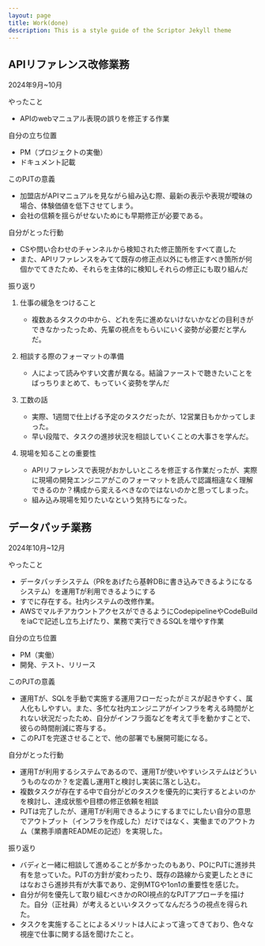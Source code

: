 ```yaml
---
layout: page
title: Work(done)
description: This is a style guide of the Scriptor Jekyll theme
---
```


## APIリファレンス改修業務

<p>2024年9月~10月</p>

<!-- プロジェクトがわからない外部の人に説明する感じで記述する -->

やったこと
- APIのwebマニュアル表現の誤りを修正する作業

自分の立ち位置
- PM（プロジェクトの実働）
- ドキュメント記載

このPJTの意義
- 加盟店がAPIマニュアルを見ながら組み込む際、最新の表示や表現が曖昧の場合、体験価値を低下させてしまう。
- 会社の信頼を揺らがせないためにも早期修正が必要である。

自分がとった行動
- CSや問い合わせのチャンネルから検知された修正箇所をすべて直した
- また、APIリファレンスをみてて既存の修正点以外にも修正すべき箇所が何個かでてきたため、それらを主体的に検知しそれらの修正にも取り組んだ

振り返り

1. 仕事の緩急をつけること
    - 複数あるタスクの中から、どれを先に進めないけないかなどの目利きができなかったっため、先輩の視点をもらいにいく姿勢が必要だと学んだ。

2. 相談する際のフォーマットの準備
    - 人によって読みやすい文書が異なる。結論ファーストで聴きたいことをばっちりまとめて、もっていく姿勢を学んだ
3. 工数の話
    - 実際、1週間で仕上げる予定のタスクだったが、12営業日もかかってしまった。
    - 早い段階で、タスクの進捗状況を相談していくことの大事さを学んだ。
4. 現場を知ることの重要性
    - APIリファレンスで表現がおかしいところを修正する作業だったが、実際に現場の開発エンジニアがこのフォーマットを読んで認識相違なく理解できるのか？構成から変えるべきなのではないのかと思ってしまった。
    - 組み込み現場を知りたいなという気持ちになった。

## データパッチ業務

<p>2024年10月~12月</p>

やったこと
- データパッチシステム（PRをあげたら基幹DBに書き込みできるようになるシステム）を運用Tが利用できるようにする
- すでに存在する。社内システムの改修作業。
- AWSでマルチアカウントアクセスができるようにCodepipelineやCodeBuildをiaCで記述し立ち上げたり、業務で実行できるSQLを増やす作業

自分の立ち位置
- PM（実働）
- 開発、テスト、リリース

このPJTの意義
- 運用Tが、SQLを手動で実施する運用フローだったがミスが起きやすく、属人化もしやすい。また、多忙な社内エンジニアがインフラを考える時間がとれない状況だったため、自分がインフラ面などを考えて手を動かすことで、彼らの時間削減に寄与する。
- このPJTを完遂させることで、他の部署でも展開可能になる。

自分がとった行動
- 運用Tが利用するシステムであるので、運用Tが使いやすいシステムはどういうものなのか？を定義し運用Tと検討し実装に落とし込む。
- 複数タスクが存在する中で自分がどのタスクを優先的に実行するとよいのかを検討し、達成状態や目標の修正依頼を相談
- PJTは完了したが、運用Tが利用できるようにするまでにしたい自分の意思でアウトプット（インフラを作成した）だけではなく、実働までのアウトカム（業務手順書READMEの記述）を実現した。

振り返り
- バディと一緒に相談して進めることが多かったのもあり、POにPJTに進捗共有を怠っていた。PJTの方針が変わったり、既存の路線から変更したときにはなおさら進捗共有が大事であり、定例MTGや1on1の重要性を感じた。
- 自分が何を優先して取り組むべきかのROI視点的なPJTアプローチを描けた。自分（正社員）が考えるといいタスクってなんだろうの視点を得られた。
- タスクを実施することによるメリットは人によって違ってきており、色々な視座で仕事に関する話を聞けたこと。